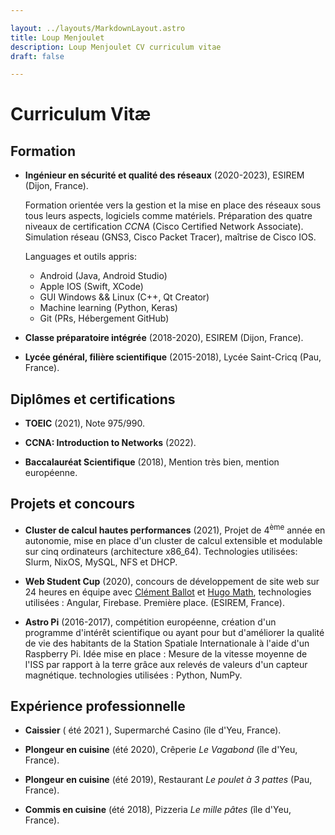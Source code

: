 ```yaml
---

layout: ../layouts/MarkdownLayout.astro
title: Loup Menjoulet
description: Loup Menjoulet CV curriculum vitae
draft: false

---
```


# Curriculum Vitæ

## Formation 

* __Ingénieur en sécurité et qualité des réseaux__ (2020-2023), ESIREM (Dijon, France).
    
    Formation orientée vers la gestion et la mise en place des réseaux sous tous leurs aspects, logiciels comme matériels.
    Préparation des quatre niveaux de certification _CCNA_ (Cisco Certified Network Associate). Simulation réseau (GNS3, Cisco Packet Tracer), maîtrise de Cisco IOS.

    Languages et outils appris:

    * Android   (Java, Android Studio)
    * Apple IOS (Swift, XCode)
    * GUI Windows && Linux (C++, Qt Creator)
    * Machine learning (Python, Keras)
    * Git (PRs, Hébergement GitHub)

* __Classe préparatoire intégrée__ (2018-2020), ESIREM (Dijon, France).

* __Lycée général, filière scientifique__ (2015-2018), Lycée Saint-Cricq (Pau, France).

## Diplômes et certifications

* __TOEIC__ (2021), Note 975/990.

* __CCNA: Introduction to Networks__ (2022).

* __Baccalauréat Scientifique__ (2018), Mention très bien, mention européenne.

## Projets et concours

* __Cluster de calcul hautes performances__ (2021), Projet de 4<sup>ème</sup> année en autonomie, mise en place d'un cluster de calcul extensible et modulable sur cinq ordinateurs (architecture x86_64). Technologies utilisées: Slurm, NixOS, MySQL, NFS et DHCP.

* __Web Student Cup__ (2020), concours de développement de site web sur 24 heures en équipe avec [Clément Ballot](https://fr.linkedin.com/in/clement-ballot) et [Hugo Math](https://fr.linkedin.com/in/hugo-math-b12250175), technologies utilisées : Angular, Firebase. Première place. (ESIREM, France).

* __Astro Pi__ (2016-2017), compétition européenne, création d'un programme d'intérêt scientifique ou ayant pour but d'améliorer la qualité de vie des habitants de la Station Spatiale Internationale à l'aide d'un Raspberry Pi. Idée mise en place : Mesure de la vitesse moyenne de l'ISS par rapport à la terre grâce aux relevés de valeurs d'un capteur magnétique. technologies utilisées : Python, NumPy.

## Expérience professionnelle

* __Caissier__ ( été 2021 ), Supermarché Casino (île d'Yeu, France).

* __Plongeur en cuisine__ (été 2020), Crêperie _Le Vagabond_ (île d'Yeu, France).

* __Plongeur en cuisine__ (été 2019), Restaurant _Le poulet à 3 pattes_ (Pau, France).

* __Commis en cuisine__ (été 2018), Pizzeria _Le mille pâtes_ (île d'Yeu, France).

